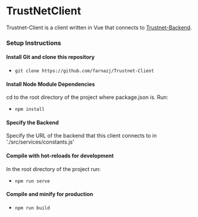 TrustNetClient
=

Trustnet-Client is a client written in Vue that connects to [Trustnet-Backend](https://github.com/farnazj/Trustnet-Backend).

### Setup Instructions

#### Install Git and clone this repository
* `git clone https://github.com/farnazj/Trustnet-Client`

#### Install Node Module Dependencies
cd to the root directory of the project where package.json is. Run:
* `npm install`

#### Specify the Backend
Specify the URL of the backend that this client connects to in './src/services/constants.js'

#### Compile with hot-reloads for development
In the root directory of the project run:
* `npm run serve`

#### Compile and minify for production
* `npm run build`
